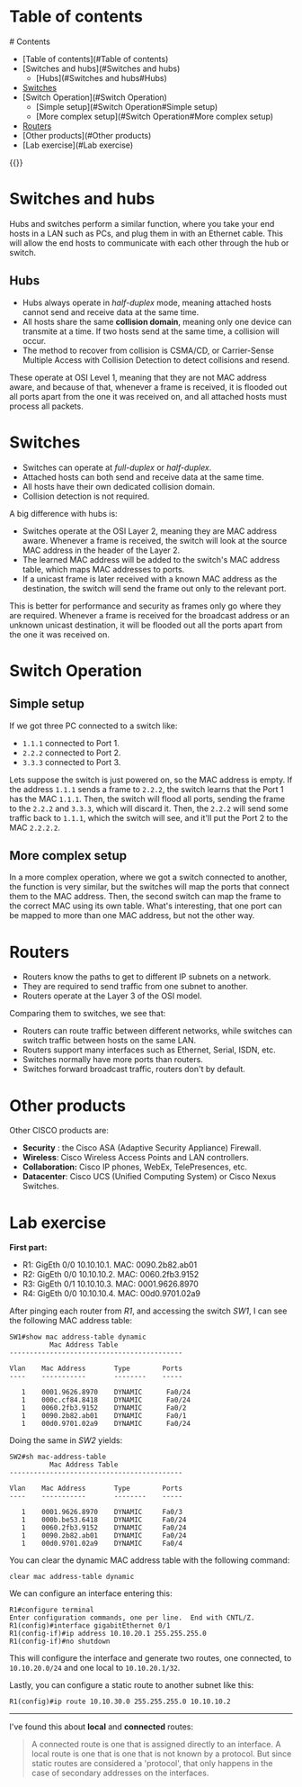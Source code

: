 # Table of contents
<div class='hidden'>
# Contents

- [Table of contents](#Table of contents)
- [Switches and hubs](#Switches and hubs)
  - [Hubs](#Switches and hubs#Hubs)
- [Switches](#Switches)
- [Switch Operation](#Switch Operation)
  - [Simple setup](#Switch Operation#Simple setup)
  - [More complex setup](#Switch Operation#More complex setup)
- [Routers](#Routers)
- [Other products](#Other products)
- [Lab exercise](#Lab exercise)

</div>
{{<toc>}}

# Switches and hubs

Hubs and switches perform a similar function, where you take your end hosts in
a LAN such as PCs, and plug them in with an Ethernet cable. This will allow the
end hosts to communicate with each other through the hub or switch.

## Hubs

- Hubs always operate in *half-duplex* mode, meaning attached hosts cannot send
  and receive data at the same time.
- All hosts share the same **collision domain**, meaning only one device can
  transmite at a time. If two hosts send at the same time, a collision will
  occur.
- The method to recover from collision is CSMA/CD, or Carrier-Sense Multiple
  Access with Collision Detection to detect collisions and resend.

These operate at OSI Level 1, meaning that they are not MAC address aware, and
because of that, whenever a frame is received, it is flooded out all ports
apart from the one it was received on, and all attached hosts must process all
packets.

# Switches

- Switches can operate at *full-duplex* or *half-duplex*.
- Attached hosts can both send and receive data at the same time.
- All hosts have their own dedicated collision domain.
- Collision detection is not required.

A big difference with hubs is:
- Switches operate at the OSI Layer 2, meaning they are MAC address aware.
  Whenever a frame is received, the switch will look at the source MAC address
  in the header of the Layer 2.
- The learned MAC address will be added to the switch's MAC address table,
  which maps MAC addresses to ports.
- If a unicast frame is later received with a known MAC address as the
  destination, the switch will send the frame out only to the relevant port.

This is better for performance and security as frames only go where they are
required. Whenever a frame is received for the broadcast address or an unknown
unicast destination, it will be flooded out all the ports apart from the one it
was received on.


# Switch Operation

## Simple setup

If we got three PC connected to a switch like:

- `1.1.1` connected to Port 1.
- `2.2.2` connected to Port 2.
- `3.3.3` connected to Port 3.

Lets suppose the switch is just powered on, so the MAC address is empty. If the
address `1.1.1` sends a frame to `2.2.2`, the switch learns that the Port 1 has
the MAC `1.1.1`. Then, the switch will flood all ports, sending the frame to
the `2.2.2` and `3.3.3`, which will discard it. Then, the `2.2.2`  will send
some traffic back to `1.1.1`, which the switch will see, and it'll put the Port
2 to the MAC `2.2.2.2`.

## More complex setup

In a more complex operation, where we got a switch connected to another, the
function is very similar, but the switches will map the ports that connect them
to the MAC address. Then, the second switch can map the frame to the correct
MAC using its own table. What's interesting, that one port can be mapped to
more than one MAC address, but not the other way.

# Routers

- Routers know the paths to get to different IP subnets on a network.
- They are required to send traffic from one subnet to another.
- Routers operate at the Layer 3 of the OSI model.

Comparing them to switches, we see that:
- Routers can route traffic between different networks, while switches can
  switch traffic between hosts on the same LAN.
- Routers support many interfaces such as Ethernet, Serial, ISDN, etc.
- Switches normally have more ports than routers.
- Switches forward broadcast traffic, routers don't by default.

# Other products


Other CISCO products are: 

- **Security** : the Cisco ASA (Adaptive Security Appliance) Firewall.
- **Wireless**:  Cisco Wireless Access Points and LAN controllers.
- **Collaboration:** Cisco IP phones, WebEx, TelePresences, etc.
- **Datacenter**: Cisco UCS (Unified Computing System) or Cisco Nexus Switches.

# Lab exercise 

**First part:** 
- R1: GigEth 0/0 10.10.10.1. MAC: 0090.2b82.ab01
- R2: GigEth 0/0 10.10.10.2. MAC: 0060.2fb3.9152
- R3: GigEth 0/1 10.10.10.3. MAC: 0001.9626.8970
- R4: GigEth 0/0 10.10.10.4. MAC: 00d0.9701.02a9

After pinging each router from *R1*, and accessing the switch *SW1*, I can see
the following MAC address table:

```ios
SW1#show mac address-table dynamic 
          Mac Address Table
-------------------------------------------

Vlan    Mac Address       Type        Ports
----    -----------       --------    -----

   1    0001.9626.8970    DYNAMIC      Fa0/24
   1    000c.cf84.8418    DYNAMIC      Fa0/24
   1    0060.2fb3.9152    DYNAMIC      Fa0/2
   1    0090.2b82.ab01    DYNAMIC      Fa0/1
   1    00d0.9701.02a9    DYNAMIC      Fa0/24
```

Doing the same in *SW2* yields:

```ios
SW2#sh mac-address-table 
          Mac Address Table
-------------------------------------------

Vlan    Mac Address       Type        Ports
----    -----------       --------    -----

   1    0001.9626.8970    DYNAMIC     Fa0/3
   1    000b.be53.6418    DYNAMIC     Fa0/24
   1    0060.2fb3.9152    DYNAMIC     Fa0/24
   1    0090.2b82.ab01    DYNAMIC     Fa0/24
   1    00d0.9701.02a9    DYNAMIC     Fa0/4
```

You can clear the dynamic MAC address table with the following command:

```ios
clear mac address-table dynamic
```

We can configure an interface entering this:

```ios
R1#configure terminal 
Enter configuration commands, one per line.  End with CNTL/Z.
R1(config)#interface gigabitEthernet 0/1
R1(config-if)#ip address 10.10.20.1 255.255.255.0
R1(config-if)#no shutdown 
```

This will configure the interface and generate two routes, one connected, to 
`10.10.20.0/24` and one local to `10.10.20.1/32`.

Lastly, you can configure a static route to another subnet like this:

```ios
R1(config)#ip route 10.10.30.0 255.255.255.0 10.10.10.2
```

---

I've found this about **local** and **connected** routes:

> A connected route is one that is assigned directly to an interface. A local
> route is one that is one that is not known by a protocol. But since static
> routes are considered a 'protocol', that only happens in the case of secondary
> addresses on the interfaces.
